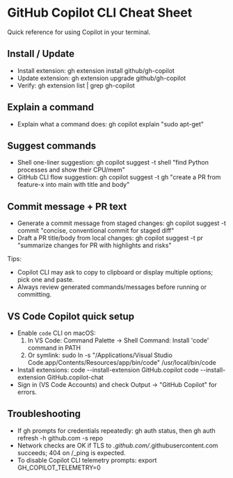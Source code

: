 # GitHub Copilot CLI Cheat Sheet

Quick reference for using Copilot in your terminal.

## Install / Update

- Install extension:
  gh extension install github/gh-copilot
- Update extension:
  gh extension upgrade github/gh-copilot
- Verify:
  gh extension list | grep gh-copilot

## Explain a command

- Explain what a command does:
  gh copilot explain "sudo apt-get"

## Suggest commands

- Shell one-liner suggestion:
  gh copilot suggest -t shell "find Python processes and show their CPU/mem"
- GitHub CLI flow suggestion:
  gh copilot suggest -t gh "create a PR from feature-x into main with title and body"

## Commit message + PR text

- Generate a commit message from staged changes:
  gh copilot suggest -t commit "concise, conventional commit for staged diff"
- Draft a PR title/body from local changes:
  gh copilot suggest -t pr "summarize changes for PR with highlights and risks"

Tips:
- Copilot CLI may ask to copy to clipboard or display multiple options; pick one and paste.
- Always review generated commands/messages before running or committing.

## VS Code Copilot quick setup

- Enable `code` CLI on macOS:
  1) In VS Code: Command Palette → Shell Command: Install 'code' command in PATH
  2) Or symlink:
     sudo ln -s "/Applications/Visual Studio Code.app/Contents/Resources/app/bin/code" /usr/local/bin/code
- Install extensions:
  code --install-extension GitHub.copilot
  code --install-extension GitHub.copilot-chat
- Sign in (VS Code Accounts) and check Output → "GitHub Copilot" for errors.

## Troubleshooting

- If gh prompts for credentials repeatedly: gh auth status, then gh auth refresh -h github.com -s repo
- Network checks are OK if TLS to *.github.com/*.githubusercontent.com succeeds; 404 on /_ping is expected.
- To disable Copilot CLI telemetry prompts: export GH_COPILOT_TELEMETRY=0
